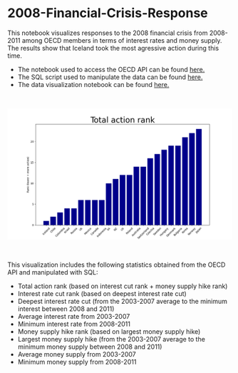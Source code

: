 # 2008-Financial-Crisis-Response

This notebook visualizes responses to the 2008 financial crisis from 2008-2011 among OECD members in terms of interest rates and money supply. The results show that Iceland took the most agressive action during this time. 

- The notebook used to access the OECD API can be found [here.](oecd_api_.ipynb)
- The SQL script used to manipulate the data can be found [here.](responses.sql)
- The data visualization notebook can be found [here.](visualize_data.ipynb)

<br>

!["Total action taken OECD governments following the 2008 financial crisis"](total_action.png)

<br>

This visualization includes the following statistics obtained from the OECD API and manipulated with SQL:

- Total action rank (based on interest cut rank + money supply hike rank)
- Interest rate cut rank (based on deepest interest rate cut)
- Deepest interest rate cut (from the 2003-2007 average to the minimum interest between 2008 and 2011)
- Average interest rate from 2003-2007
- Minimum interest rate from 2008-2011
- Money supply hike rank (based on largest money supply hike)
- Largest money supply hike (from the 2003-2007 average to the minimum money supply between 2008 and 2011)
- Average money supply from 2003-2007
- Minimum money supply from 2008-2011
